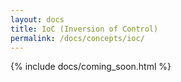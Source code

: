 ```yaml
---
layout: docs
title: IoC (Inversion of Control)
permalink: /docs/concepts/ioc/
---
```


{% include docs/coming_soon.html %}